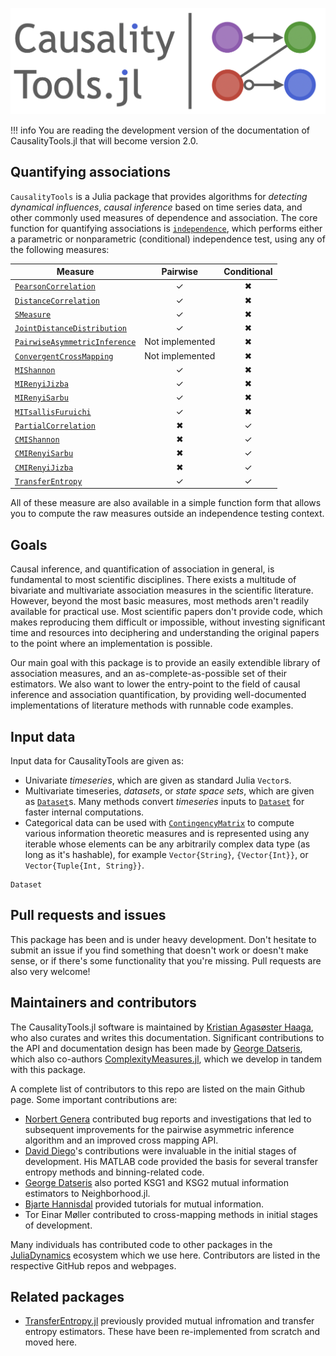 ![CausalityTools.jl static logo](assets/large_logo.png)

!!! info
    You are reading the development version of the documentation of
    CausalityTools.jl that will become version 2.0.

## Quantifying associations

`CausalityTools` is a Julia package that provides algorithms for *detecting
dynamical influences*, *causal inference* based on time series data, and other
commonly used measures of dependence and association. The core function for
quantifying associations is [`independence`](@ref), which performs either a
parametric or nonparametric (conditional) independence test, using any of the
following measures:

| Measure                               |    Pairwise     | Conditional |
| ------------------------------------- | :-------------: | :---------: |
| [`PearsonCorrelation`](@ref)          |       ✓        |     ✖      |
| [`DistanceCorrelation`](@ref)         |       ✓        |     ✖      |
| [`SMeasure`](@ref)                    |       ✓        |     ✖      |
| [`JointDistanceDistribution`](@ref)   |       ✓        |     ✖      |
| [`PairwiseAsymmetricInference`](@ref) | Not implemented |     ✖      |
| [`ConvergentCrossMapping`](@ref)      | Not implemented |     ✖      |
| [`MIShannon`](@ref)                   |       ✓        |     ✖      |
| [`MIRenyiJizba`](@ref)                |       ✓        |     ✖      |
| [`MIRenyiSarbu`](@ref)                |       ✓        |     ✖      |
| [`MITsallisFuruichi`](@ref)           |       ✓        |     ✖      |
| [`PartialCorrelation`](@ref)          |       ✖        |     ✓      |
| [`CMIShannon`](@ref)                  |       ✖        |     ✓      |
| [`CMIRenyiSarbu`](@ref)               |       ✖        |     ✓      |
| [`CMIRenyiJizba`](@ref)               |       ✖        |     ✓      |
| [`TransferEntropy`](@ref)             |       ✓        |     ✓      |

All of these measure are also available in a simple function form that allows you to
compute the raw measures outside an independence testing context.

## Goals

Causal inference, and quantification of association in general, is fundamental to
most scientific disciplines. There exists a multitude of bivariate and multivariate
association measures in the scientific literature. However, beyond the most basic measures,
most methods aren't readily available for practical use. Most scientific papers don't
provide code, which makes reproducing them difficult or impossible, without
investing significant time and resources into deciphering and understanding the original
papers to the point where an implementation is possible.

Our main goal with this package is to provide an easily extendible library of
association measures, and an as-complete-as-possible set of their estimators.
We also want to lower the entry-point to the field of causal inference and association
quantification, by providing well-documented implementations of literature methods
with runnable code examples.

## Input data

Input data for CausalityTools are given as:

- Univariate *timeseries*, which are given as standard Julia `Vector`s.
- Multivariate timeseries, *datasets*, or *state space sets*, which are given as
    [`Dataset`](@ref)s. Many methods convert *timeseries* inputs to [`Dataset`](@ref)
    for faster internal computations.
- Categorical data can be used with [`ContingencyMatrix`](@ref) to compute various
    information theoretic measures and is represented using any iterable whose elements
    can be any arbitrarily complex data type (as long as it's hashable), for example
    `Vector{String}`, `{Vector{Int}}`, or `Vector{Tuple{Int, String}}`.

```@docs
Dataset
```

## Pull requests and issues

This package has been and is under heavy development. Don't hesitate to submit an
issue if you find something that doesn't work or doesn't make sense, or if there's
some functionality that you're missing.
Pull requests are also very welcome!

## Maintainers and contributors

The CausalityTools.jl software is maintained by
[Kristian Agasøster Haaga](https://github.com/kahaaga), who also curates and writes this
documentation. Significant contributions to the API and documentation design has been
made by [George Datseris](https://github.com/Datseris), which also co-authors
[ComplexityMeasures.jl](https://github.com/JuliaDynamics/ComplexityMeasures.jl), which
we develop in tandem with this package.

A complete list of contributors to this repo are listed on the main Github page. Some
important contributions are:

- [Norbert Genera](https://github.com/norbertgerena) contributed bug reports and
    investigations that led to subsequent improvements for the pairwise asymmetric
    inference algorithm and an improved cross mapping API.
- [David Diego](https://www.researchgate.net/profile/David-Diego)'s contributions were
    invaluable in the initial stages of development. His MATLAB code provided the basis
    for several transfer entropy methods and binning-related code.
- [George Datseris](https://github.com/Datseris) also ported KSG1 and KSG2 mutual
    information estimators to Neighborhood.jl.
- [Bjarte Hannisdal](https://github.com/bhannis) provided tutorials for mutual information.
- Tor Einar Møller contributed to cross-mapping methods in initial stages of development.

Many individuals has contributed code to other packages
in the [JuliaDynamics](https://juliadynamics.github.io/JuliaDynamics/) ecosystem which
we use here. Contributors are listed in the respective GitHub repos and webpages.

## Related packages

- [TransferEntropy.jl](https://github.com/JuliaDynamics/TransferEntropy.jl) previously
    provided mutual infromation and transfer entropy estimators. These have been
    re-implemented from scratch and moved here.
